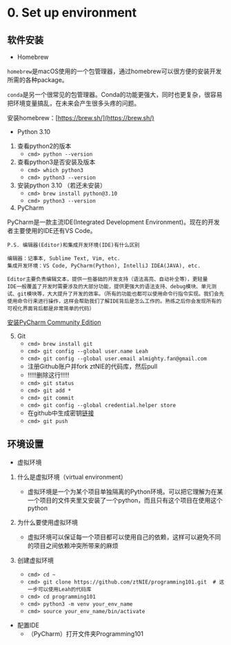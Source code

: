 # 0. Set up environment

## 软件安装
* Homebrew

```homebrew```是macOS使用的一个包管理器，通过homebrew可以很方便的安装开发所需的各种package。

```conda```是另一个很常见的包管理器。Conda的功能更强大，同时也更复杂，很容易把环境变量搞乱，在未来会产生很多头疼的问题。

安装homebrew：[https://brew.sh/](https://brew.sh/)

* Python 3.10

1. 查看python2的版本  
	* ```cmd> python --version```  
2. 查看python3是否安装及版本
	* ```cmd> which python3```  
	* ```cmd> python3 --version```  
3. 安装python 3.10 （若还未安装）  
	* ```cmd> brew install python@3.10```  
	* ```cmd> python3 --version```
4. PyCharm

PyCharm是一款主流IDE(Integrated Development Environment)。现在的开发者主要使用的IDE还有VS Code。

```
P.S. 编辑器(Editor)和集成开发环境(IDE)有什么区别

编辑器：记事本, Sublime Text, Vim, etc.
集成开发环境：VS Code, PyCharm(Python), IntelliJ IDEA(JAVA), etc.

Editor主要负责编辑文本，提供一些基础的开发支持（语法高亮、自动补全等），更轻量
IDE一般覆盖了开发时需要涉及的大部分功能，提供更强大的语法支持、debug模块、单元测试、git模块等，大大提升了开发的效率。（所有的功能也都可以使用命令行指令实现。我们会先使用命令行来进行操作，这样会帮助我们了解IDE背后是怎么工作的。熟练之后你会发现所有的可视化界面背后都是非常简单的代码）
```

[安装PyCharm Community Edition](https://www.jetbrains.com/pycharm/download/#section=mac)

5. Git
	* ```cmd> brew install git```
	* ```cmd> git config --global user.name Leah```
	* ```cmd> git config --global user.email almighty.fan@gmail.com```
	* 注册Github账户并fork ztNIE的代码库，然后pull
	* !!!!!删除这行!!!!!
	* ```cmd> git status```
	* ```cmd> git add *```
	* ```cmd> git commit```
	* ```cmd> git config --global credential.helper store```
	* 在github中生成密钥[链接](https://docs.github.com/en/enterprise-server@3.4/authentication/keeping-your-account-and-data-secure/creating-a-personal-access-token)
	* ```cmd> git push```

## 环境设置

* 虚拟环境

1. 什么是虚拟环境（virtual environment） 
	* 虚拟环境是一个为某个项目单独隔离的Python环境。可以把它理解为在某一个项目的文件夹里又安装了一个python，而且只有这个项目在使用这个python

2. 为什么要使用虚拟环境  
	* 虚拟环境可以保证每一个项目都可以使用自己的依赖，这样可以避免不同的项目之间依赖冲突所带来的麻烦

3. 创建虚拟环境
	* ```cmd> cd ~```
	* ```cmd> git clone https://github.com/ztNIE/programming101.git  # 这一步可以使用Leah的代码库```
	* ```cmd> cd programming101```
	* ```cmd> python3 -m venv your_env_name```
	* ```cmd> source your_env_name/bin/activate```

* 配置IDE
    * （PyCharm）打开文件夹Programming101


